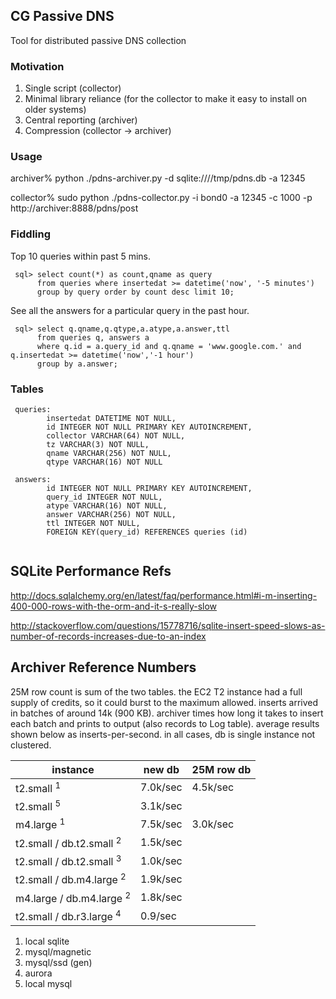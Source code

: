 ## CG Passive DNS 

Tool for distributed passive DNS collection

### Motivation

1. Single script (collector)
2. Minimal library reliance (for the collector to make it easy to install on older systems)
3. Central reporting (archiver)
4. Compression (collector -> archiver)

### Usage

 archiver% python ./pdns-archiver.py -d sqlite:////tmp/pdns.db -a 12345
 
 collector% sudo python ./pdns-collector.py -i bond0 -a 12345 -c 1000 -p http://archiver:8888/pdns/post 

### Fiddling

Top 10 queries within past 5 mins.

```
 sql> select count(*) as count,qname as query 
      from queries where insertedat >= datetime('now', '-5 minutes') 
      group by query order by count desc limit 10;
```

See all the answers for a particular query in the past hour.

```
 sql> select q.qname,q.qtype,a.atype,a.answer,ttl 
      from queries q, answers a 
      where q.id = a.query_id and q.qname = 'www.google.com.' and q.insertedat >= datetime('now','-1 hour') 
      group by a.answer;
```

### Tables

```
 queries:
        insertedat DATETIME NOT NULL, 
        id INTEGER NOT NULL PRIMARY KEY AUTOINCREMENT, 
        collector VARCHAR(64) NOT NULL, 
        tz VARCHAR(3) NOT NULL, 
        qname VARCHAR(256) NOT NULL, 
        qtype VARCHAR(16) NOT NULL

 answers: 
        id INTEGER NOT NULL PRIMARY KEY AUTOINCREMENT, 
        query_id INTEGER NOT NULL, 
        atype VARCHAR(16) NOT NULL, 
        answer VARCHAR(256) NOT NULL, 
        ttl INTEGER NOT NULL, 
        FOREIGN KEY(query_id) REFERENCES queries (id)
        
```

## SQLite Performance Refs

 http://docs.sqlalchemy.org/en/latest/faq/performance.html#i-m-inserting-400-000-rows-with-the-orm-and-it-s-really-slow

 http://stackoverflow.com/questions/15778716/sqlite-insert-speed-slows-as-number-of-records-increases-due-to-an-index

## Archiver Reference Numbers

25M row count is sum of the two tables. the EC2 T2 instance had a full supply of credits, so it could
burst to the maximum allowed. inserts arrived in batches of around 14k (900 KB). archiver times how
long it takes to insert each batch and prints to output (also records to Log table). average results
shown below as inserts-per-second. in all cases, db is single instance not clustered.


instance                              | new db   | 25M row db 
--------------------------------------|----------|------------
t2.small <sup>1</sup>                 | 7.0k/sec | 4.5k/sec     
t2.small <sup>5</sup>                 | 3.1k/sec |     
m4.large <sup>1</sup>                 | 7.5k/sec | 3.0k/sec
t2.small / db.t2.small <sup>2</sup>   | 1.5k/sec | 
t2.small / db.t2.small <sup>3</sup>   | 1.0k/sec | 
t2.small / db.m4.large <sup>2</sup>   | 1.9k/sec | 
m4.large / db.m4.large <sup>2</sup>   | 1.8k/sec | 
t2.small / db.r3.large <sup>4</sup>   | 0.9/sec  | 

1. local sqlite
2. mysql/magnetic
3. mysql/ssd (gen)
4. aurora
5. local mysql

